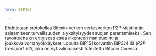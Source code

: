 ```yaml
---
term: BIP151

---
```

Ehdotetaan protokollaa Bitcoin-verkon vertaisverkon P2P-viestinnän salaamiseen turvallisuuden ja yksityisyyden suojan parantamiseksi. Sen tavoitteena on erityisesti estää liikenteen manipulointi ja joukkovalvontahyökkäykset. Lopulta BIP151 korvattiin BIP324:llä (*P2P transport V2*), joka on nyt valinnaisesti toteutettu Bitcoin Coressa.